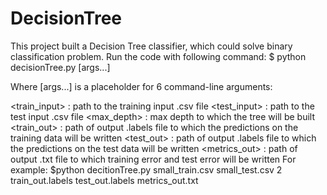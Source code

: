 # DecisionTree
This project built a Decision Tree classifier, which could solve binary classification problem. Run the code with following command: $ python decisionTree.py [args...]

Where [args...] is a placeholder for 6 command-line arguments:

<train_input> : path to the training input .csv file
<test_input> : path to the test input .csv file
<max_depth> : max depth to which the tree will be built
<train_out> : path of output .labels file to which the predictions on the training data will be written
<test_out> : path of output .labels file to which the predictions on the test data will be written
<metrics_out> : path of output .txt file to which training error and test error will be written
For example: $python decitionTree.py small_train.csv small_test.csv 2 train_out.labels test_out.labels metrics_out.txt
